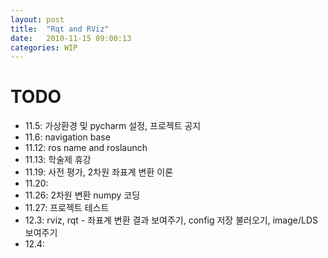 ```yaml
---
layout: post
title:  "Rqt and RViz"
date:   2010-11-15 09:00:13
categories: WIP
---
```




# TODO

- 11.5: 가상환경 및 pycharm 설정, 프로젝트 공지
- 11.6: navigation base
- 11.12: ros name and roslaunch
- 11.13: 학술제 휴강
- 11.19: 사전 평가, 2차원 좌표계 변환 이론
- 11.20: 
- 11.26: 2차원 변환 numpy 코딩
- 11.27: 프로젝트 테스트
- 12.3: rviz, rqt - 좌표계 변환 결과 보여주기, config 저장 불러오기, image/LDS 보여주기
- 12.4: 

